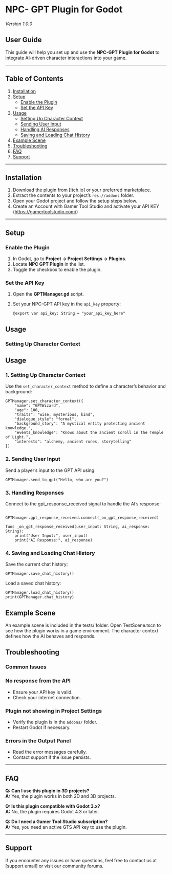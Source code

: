 # NPC- GPT Plugin for Godot  
*Version 1.0.0*  

## User Guide  

This guide will help you set up and use the **NPC-GPT Plugin for Godot** to integrate AI-driven character interactions into your game.  

---

## Table of Contents  

1. [Installation](#installation)  
2. [Setup](#setup)  
   - [Enable the Plugin](#enable-the-plugin)  
   - [Set the API Key](#set-the-api-key)  
3. [Usage](#usage)  
   - [Setting Up Character Context](#setting-up-character-context)  
   - [Sending User Input](#sending-user-input)  
   - [Handling AI Responses](#handling-ai-responses)  
   - [Saving and Loading Chat History](#saving-and-loading-chat-history)  
4. [Example Scene](#example-scene)  
5. [Troubleshooting](#troubleshooting)  
6. [FAQ](#faq)  
7. [Support](#support)  

---

## Installation  

1. Download the plugin from [Itch.io] or your preferred marketplace.  
2. Extract the contents to your project’s `res://addons` folder.  
3. Open your Godot project and follow the setup steps below.
4. Create an Account with Gamer Tool Studio and activate your API KEY (https://gamertoolstudio.com/)  

---

## Setup  

### Enable the Plugin  

1. In Godot, go to **Project → Project Settings → Plugins**.  
2. Locate **NPC GPT Plugin** in the list.  
3. Toggle the checkbox to enable the plugin.  

### Set the API Key  

1. Open the **GPTManager.gd** script.  
2. Set your NPC-GPT API key in the `api_key` property:  

   ```
   @export var api_key: String = "your_api_key_here"

   ```

## Usage

### Setting Up Character Context
## Usage  

### 1. Setting Up Character Context  

Use the `set_character_context` method to define a character’s behavior and background:  

``` 
GPTManager.set_character_context({
	"name": "GPTWizard",
	"age": 100,
	"traits": "wise, mysterious, kind",
	"dialogue_style": "formal",
	"background_story": "A mystical entity protecting ancient knowledge.",
	"events_knowledge": "Knows about the ancient scroll in the Temple of Light.",
	"interests": "alchemy, ancient runes, storytelling"
})

```

### 2. Sending User Input

Send a player’s input to the GPT API using:

``` 
GPTManager.send_to_gpt("Hello, who are you?")  

```
### 3. Handling Responses

Connect to the gpt_response_received signal to handle the AI’s response:

```

GPTManager.gpt_response_received.connect(_on_gpt_response_received)

func _on_gpt_response_received(user_input: String, ai_response: String):
	print("User Input:", user_input)
	print("AI Response:", ai_response)
```

### 4. Saving and Loading Chat History

Save the current chat history:
	
```
GPTManager.save_chat_history()  

``` 
Load a saved chat history:

```
GPTManager.load_chat_history()  
print(GPTManager.chat_history)  

```

## Example Scene

An example scene is included in the tests/ folder. Open TestScene.tscn to see how the plugin works in a game environment.
The character context defines how the AI behaves and responds.

## Troubleshooting  

### Common Issues  

### No response from the API  
- Ensure your API key is valid.  
- Check your internet connection.  

### Plugin not showing in Project Settings  
- Verify the plugin is in the `addons/` folder.  
- Restart Godot if necessary.  

### Errors in the Output Panel  
- Read the error messages carefully.  
- Contact support if the issue persists.  

---

## FAQ  

**Q: Can I use this plugin in 3D projects?**  
**A:** Yes, the plugin works in both 2D and 3D projects.  

**Q: Is this plugin compatible with Godot 3.x?**  
**A:** No, the plugin requires Godot 4.3 or later.  

**Q: Do I need a Gamer Tool Studio subscription?**  
**A:** Yes, you need an active GTS API key to use the plugin.  

---

## Support  

If you encounter any issues or have questions, feel free to contact us at [support email] or visit our community forums.  

	
	
	
